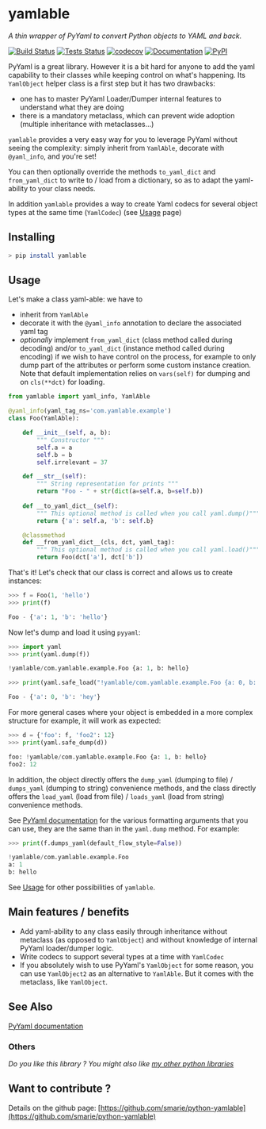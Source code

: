 # yamlable

*A thin wrapper of PyYaml to convert Python objects to YAML and back.*

[![Build Status](https://travis-ci.org/smarie/python-yamlable.svg?branch=master)](https://travis-ci.org/smarie/python-yamlable) [![Tests Status](https://smarie.github.io/python-yamlable/junit/junit-badge.svg?dummy=8484744)](https://smarie.github.io/python-yamlable/junit/report.html) [![codecov](https://codecov.io/gh/smarie/python-yamlable/branch/master/graph/badge.svg)](https://codecov.io/gh/smarie/python-yamlable) [![Documentation](https://img.shields.io/badge/docs-latest-blue.svg)](https://smarie.github.io/python-yamlable/) [![PyPI](https://img.shields.io/badge/PyPI-yamlable-blue.svg)](https://pypi.python.org/pypi/yamlable/)

PyYaml is a great library. However it is a bit hard for anyone to add the yaml capability to their classes while keeping control on what's happening. Its `YamlObject` helper class is a first step but it has two drawbacks:

 * one has to master PyYaml Loader/Dumper internal features to understand what they are doing
 * there is a mandatory metaclass, which can prevent wide adoption (multiple inheritance with metaclasses...)

`yamlable` provides a very easy way for you to leverage PyYaml without seeing the complexity: simply inherit from `YamlAble`, decorate with `@yaml_info`, and you're set! 

You can then optionally override the methods `to_yaml_dict` and `from_yaml_dict` to write to / load from a dictionary, so as to adapt the yaml-ability to your class needs.

In addition `yamlable` provides a way to create Yaml codecs for several object types at the same time (`YamlCodec`) (see [Usage](./usage) page)


## Installing

```bash
> pip install yamlable
```

## Usage

Let's make a class yaml-able: we have to

 - inherit from `YamlAble`
 - decorate it with the `@yaml_info` annotation to declare the associated yaml tag
 - *optionally* implement `from_yaml_dict` (class method called during decoding) and/or `to_yaml_dict` (instance method called during encoding) if we wish to have control on the process, for example to only dump part of the attributes or perform some custom instance creation. Note that default implementation relies on `vars(self)` for dumping and on `cls(**dct)` for loading.
 
```python
from yamlable import yaml_info, YamlAble

@yaml_info(yaml_tag_ns='com.yamlable.example')
class Foo(YamlAble):

    def __init__(self, a, b):
        """ Constructor """
        self.a = a
        self.b = b
        self.irrelevant = 37

    def __str__(self):
        """ String representation for prints """
        return "Foo - " + str(dict(a=self.a, b=self.b))
    
    def __to_yaml_dict__(self):
        """ This optional method is called when you call yaml.dump()"""
        return {'a': self.a, 'b': self.b}

    @classmethod
    def __from_yaml_dict__(cls, dct, yaml_tag):
        """ This optional method is called when you call yaml.load()"""
        return Foo(dct['a'], dct['b'])
```

That's it! Let's check that our class is correct and allows us to create instances:

```python
>>> f = Foo(1, 'hello')
>>> print(f)

Foo - {'a': 1, 'b': 'hello'}
```

Now let's dump and load it using `pyyaml`:

```python
>>> import yaml
>>> print(yaml.dump(f))

!yamlable/com.yamlable.example.Foo {a: 1, b: hello}
```

```python
>>> print(yaml.safe_load("!yamlable/com.yamlable.example.Foo {a: 0, b: hey}"))

Foo - {'a': 0, 'b': 'hey'}
```

For more general cases where your object is embedded in a more complex structure for example, it will work as expected:

```python
>>> d = {'foo': f, 'foo2': 12}
>>> print(yaml.safe_dump(d))

foo: !yamlable/com.yamlable.example.Foo {a: 1, b: hello}
foo2: 12
```


In addition, the object directly offers the `dump_yaml` (dumping to file) / `dumps_yaml` (dumping to string) convenience methods, and the class directly offers the `load_yaml` (load from file) / `loads_yaml` (load from string) convenience methods.

See [PyYaml documentation](http://pyyaml.org/wiki/PyYAMLDocumentation) for the various formatting arguments that you can use, they are the same than in the `yaml.dump` method. For example:

```python
>>> print(f.dumps_yaml(default_flow_style=False))

!yamlable/com.yamlable.example.Foo
a: 1
b: hello
```

See [Usage](./usage) for other possibilities of `yamlable`.


## Main features / benefits

 * Add yaml-ability to any class easily through inheritance without metaclass (as opposed to `YamlObject`) and without knowledge of internal PyYaml loader/dumper logic.
 * Write codecs to support several types at a time with `YamlCodec`
 * If you absolutely wish to use PyYaml's `YamlObject` for some reason, you can use `YamlObject2` as an alternative to `YamlAble`. But it comes with the metaclass, like `YamlObject`.

## See Also

[PyYaml documentation](http://pyyaml.org/wiki/PyYAMLDocumentation)

### Others

*Do you like this library ? You might also like [my other python libraries](https://github.com/smarie/OVERVIEW#python)* 

## Want to contribute ?

Details on the github page: [https://github.com/smarie/python-yamlable](https://github.com/smarie/python-yamlable)
